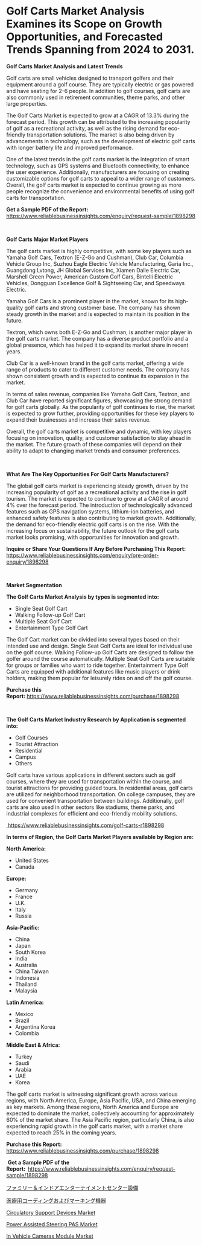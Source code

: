 <p><h1>Golf Carts Market Analysis Examines its Scope on Growth Opportunities, and Forecasted Trends Spanning from 2024 to 2031.</h1></p><p><strong>Golf Carts Market Analysis and Latest Trends</strong></p>
<p><p>Golf carts are small vehicles designed to transport golfers and their equipment around a golf course. They are typically electric or gas powered and have seating for 2-6 people. In addition to golf courses, golf carts are also commonly used in retirement communities, theme parks, and other large properties.</p><p>The Golf Carts Market is expected to grow at a CAGR of 13.3% during the forecast period. This growth can be attributed to the increasing popularity of golf as a recreational activity, as well as the rising demand for eco-friendly transportation solutions. The market is also being driven by advancements in technology, such as the development of electric golf carts with longer battery life and improved performance.</p><p>One of the latest trends in the golf carts market is the integration of smart technology, such as GPS systems and Bluetooth connectivity, to enhance the user experience. Additionally, manufacturers are focusing on creating customizable options for golf carts to appeal to a wider range of customers. Overall, the golf carts market is expected to continue growing as more people recognize the convenience and environmental benefits of using golf carts for transportation.</p></p>
<p><strong>Get a Sample PDF of the Report:&nbsp;</strong> <a href="https://www.reliablebusinessinsights.com/enquiry/request-sample/1898298">https://www.reliablebusinessinsights.com/enquiry/request-sample/1898298</a></p>
<p>&nbsp;</p>
<p><strong>Golf Carts Major Market Players</strong></p>
<p><p>The golf carts market is highly competitive, with some key players such as Yamaha Golf Cars, Textron (E-Z-Go and Cushman), Club Car, Columbia Vehicle Group Inc, Suzhou Eagle Electric Vehicle Manufacturing, Garia Inc., Guangdong Lvtong, JH Global Services Inc, Xiamen Dalle Electric Car, Marshell Green Power, American Custom Golf Cars, Bintelli Electric Vehicles, Dongguan Excellence Golf & Sightseeing Car, and Speedways Electric.</p><p>Yamaha Golf Cars is a prominent player in the market, known for its high-quality golf carts and strong customer base. The company has shown steady growth in the market and is expected to maintain its position in the future.</p><p>Textron, which owns both E-Z-Go and Cushman, is another major player in the golf carts market. The company has a diverse product portfolio and a global presence, which has helped it to expand its market share in recent years.</p><p>Club Car is a well-known brand in the golf carts market, offering a wide range of products to cater to different customer needs. The company has shown consistent growth and is expected to continue its expansion in the market.</p><p>In terms of sales revenue, companies like Yamaha Golf Cars, Textron, and Club Car have reported significant figures, showcasing the strong demand for golf carts globally. As the popularity of golf continues to rise, the market is expected to grow further, providing opportunities for these key players to expand their businesses and increase their sales revenue.</p><p>Overall, the golf carts market is competitive and dynamic, with key players focusing on innovation, quality, and customer satisfaction to stay ahead in the market. The future growth of these companies will depend on their ability to adapt to changing market trends and consumer preferences.</p></p>
<p>&nbsp;</p>
<p><strong>What Are The Key Opportunities For Golf Carts Manufacturers?</strong></p>
<p><p>The global golf carts market is experiencing steady growth, driven by the increasing popularity of golf as a recreational activity and the rise in golf tourism. The market is expected to continue to grow at a CAGR of around 4% over the forecast period. The introduction of technologically advanced features such as GPS navigation systems, lithium-ion batteries, and enhanced safety features is also contributing to market growth. Additionally, the demand for eco-friendly electric golf carts is on the rise. With the increasing focus on sustainability, the future outlook for the golf carts market looks promising, with opportunities for innovation and growth.</p></p>
<p><strong>Inquire or Share Your Questions If Any Before Purchasing This Report:</strong> <a href="https://www.reliablebusinessinsights.com/enquiry/pre-order-enquiry/1898298">https://www.reliablebusinessinsights.com/enquiry/pre-order-enquiry/1898298</a></p>
<p>&nbsp;</p>
<p><strong>Market Segmentation</strong></p>
<p><strong>The Golf Carts Market Analysis by types is segmented into:</strong></p>
<p><ul><li>Single Seat Golf Cart</li><li>Walking Follow-up Golf Cart</li><li>Multiple Seat Golf Cart</li><li>Entertainment Type Golf Cart</li></ul></p>
<p><p>The Golf Cart market can be divided into several types based on their intended use and design. Single Seat Golf Carts are ideal for individual use on the golf course. Walking Follow-up Golf Carts are designed to follow the golfer around the course automatically. Multiple Seat Golf Carts are suitable for groups or families who want to ride together. Entertainment Type Golf Carts are equipped with additional features like music players or drink holders, making them popular for leisurely rides on and off the golf course.</p></p>
<p><strong>Purchase this Report:&nbsp;</strong><a href="https://www.reliablebusinessinsights.com/purchase/1898298">https://www.reliablebusinessinsights.com/purchase/1898298</a></p>
<p>&nbsp;</p>
<p><strong>The Golf Carts Market Industry Research by Application is segmented into:</strong></p>
<p><ul><li>Golf Courses</li><li>Tourist Attraction</li><li>Residential</li><li>Campus</li><li>Others</li></ul></p>
<p><p>Golf carts have various applications in different sectors such as golf courses, where they are used for transportation within the course, and tourist attractions for providing guided tours. In residential areas, golf carts are utilized for neighborhood transportation. On college campuses, they are used for convenient transportation between buildings. Additionally, golf carts are also used in other sectors like stadiums, theme parks, and industrial complexes for efficient and eco-friendly mobility solutions.</p></p>
<p><a href="https://www.reliablebusinessinsights.com/golf-carts-r1898298">&nbsp;https://www.reliablebusinessinsights.com/golf-carts-r1898298</a></p>
<p><strong>In terms of Region, the Golf Carts Market Players available by Region are:</strong></p>
<p>
    <p> <strong> North America: </strong>
        <ul>
            <li>United States</li>
            <li>Canada</li>
        </ul>
        </p> 
    <p> <strong> Europe: </strong>
        <ul>
            <li>Germany</li>
            <li>France</li>
            <li>U.K.</li>
            <li>Italy</li>
            <li>Russia</li>
        </ul>
        </p> 
    <p> <strong> Asia-Pacific: </strong>
        <ul>
            <li>China</li>
            <li>Japan</li>
            <li>South Korea</li>
            <li>India</li>
            <li>Australia</li>
            <li>China Taiwan</li>
            <li>Indonesia</li>
            <li>Thailand</li>
            <li>Malaysia</li>
        </ul>
        </p> 
    <p> <strong> Latin America: </strong>
        <ul>
            <li>Mexico</li>
            <li>Brazil</li>
            <li>Argentina Korea</li>
            <li>Colombia</li>
        </ul>
        </p> 
    <p> <strong> Middle East & Africa: </strong>
        <ul>
            <li>Turkey</li>
            <li>Saudi</li>
            <li>Arabia</li>
            <li>UAE</li>
            <li>Korea</li>
        </ul>
    </p>
    </p>
<p><p>The golf carts market is witnessing significant growth across various regions, with North America, Europe, Asia Pacific, USA, and China emerging as key markets. Among these regions, North America and Europe are expected to dominate the market, collectively accounting for approximately 60% of the market share. The Asia Pacific region, particularly China, is also experiencing rapid growth in the golf carts market, with a market share expected to reach 25% in the coming years.</p></p>
<p><strong>Purchase this Report: </strong><a href="https://www.reliablebusinessinsights.com/purchase/1898298">https://www.reliablebusinessinsights.com/purchase/1898298</a></p>
<p>&nbsp;<strong>Get a Sample PDF of the Report:&nbsp;&nbsp;</strong><a href="https://www.reliablebusinessinsights.com/enquiry/request-sample/1898298">https://www.reliablebusinessinsights.com/enquiry/request-sample/1898298</a></p>
<p><strong></strong></p>
<p><p><a href="https://github.com/SantosDicki04/Market-Research-Report-List-2/blob/main/9698306120390.md">ファミリー＆インドアエンターテイメントセンター設備</a></p><p><a href="https://github.com/alyle7648/Market-Research-Report-List-1/blob/main/1461996120391.md">医療用コーディングおよびマーキング機器</a></p><p><a href="https://issuu.com/reportprime-2/docs/circulatory-support-devices-market-size-2030.pptx">Circulatory Support Devices Market</a></p><p><a href="https://github.com/Hazelklievgspy6vdcsmu106w/Market-Research-Report-List-2/blob/main/power-assisted-steering-pas-market.md">Power Assisted Steering PAS Market</a></p><p><a href="https://github.com/LiamDavis60/Market-Research-Report-List-1/blob/main/in-vehicle-cameras-module-market.md">In Vehicle Cameras Module Market</a></p></p>